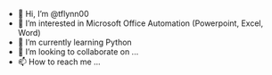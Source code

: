 - 👋 Hi, I’m @tflynn00
- 👀 I’m interested in Microsoft Office Automation (Powerpoint, Excel, Word) 
- 🌱 I’m currently learning Python
- 💞️ I’m looking to collaborate on ...
- 📫 How to reach me ...

<!---
tflynn00/tflynn00 is a ✨ special ✨ repository because its `README.md` (this file) appears on your GitHub profile.
You can click the Preview link to take a look at your changes.
--->

